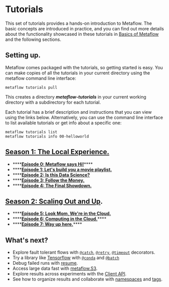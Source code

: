 # Tutorials

This set of tutorials provides a hands-on introduction to Metaflow. The basic concepts are introduced in practice, and you can find out more details about the functionality showcased in these tutorials in [Basics of Metaflow](../../metaflow/basics.md) and the following sections.

## Setting up.

Metaflow comes packaged with the tutorials, so getting started is easy. You can make copies of all the tutorials in your current directory using the metaflow command line interface:

```text
metaflow tutorials pull
```

This creates a directory _**metaflow-tutorials**_ in your current working directory with a subdirectory for each tutorial.

Each tutorial has a brief description and instructions that you can view using the links below. Alternatively, you can use the command line interface to list available tutorials or get info about a specific one:

```text
metaflow tutorials list
metaflow tutorials info 00-helloworld
```

## [Season 1: The Local Experience.](season-1-the-local-experience/)

* \*\*\*\*[**Episode 0: Metaflow says Hi!**](season-1-the-local-experience/episode00.md)\*\*\*\*
* \*\*\*\*[**Episode 1: Let's build you a movie playlist.**](season-1-the-local-experience/episode01.md)
* \*\*\*\*[**Episode 2: Is this Data Science?**](season-1-the-local-experience/episode02.md)
* \*\*\*\*[**Episode 3: Follow the Money.**](season-1-the-local-experience/episode03.md)
* \*\*\*\*[**Episode 4: The Final Showdown.**](season-1-the-local-experience/episode04.md)

## [Season 2: Scaling Out and Up](season-2-scaling-out-and-up/).

* \*\*\*\*[**Episode 5: Look Mom, We're in the Cloud.**](season-2-scaling-out-and-up/episode05.md)
* \*\*\*\*[**Episode 6: Computing in the Cloud.**](season-2-scaling-out-and-up/episode06.md)\*\*\*\*
* \*\*\*\*[**Episode 7: Way up here.**](season-2-scaling-out-and-up/episode07.md)\*\*\*\*

## What's next?

* Explore fault tolerant flows with [`@catch`](../../metaflow/failures.md#catching-exceptions-with-catch-decorator), [`@retry`](../../metaflow/failures.md#retrying-tasks-with-retry-decorator), [`@timeout`](../../metaflow/failures.md#timing-out-with-timeout-decorator) decorators.
* Try a library like [Tensorflow](https://www.tensorflow.org/) with [`@conda`](../../metaflow/dependencies.md) and [`@batch`](../../metaflow/scaling.md#using-aws-batch-selectively-with-batch-decorator)
* Debug failed runs with [resume](../../metaflow/debugging.md#how-to-use-the-resume-command).
* Access large data fast with [metaflow.S3](../../metaflow/data.md#data-in-s-3-metaflow-s3).
* Explore results across experiments with the [Client API](../../metaflow/client.md).
* See how to organize results and collaborate with [namespaces](../../metaflow/tagging.md#namespaces) and [tags](../../metaflow/tagging.md#tagging).

